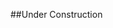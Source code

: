 ##Under Construction
<!--##View Known Issues Report

Click the link below and select "Login" to see our updated Known Issues Report. 

[Known Issues Report](http://fogbugz.izenda.us/reporting/reportviewer.aspx?rn=Tracking_DO_NOT_EDIT\\KIL\\KnownIssues&iframe=true)
-->